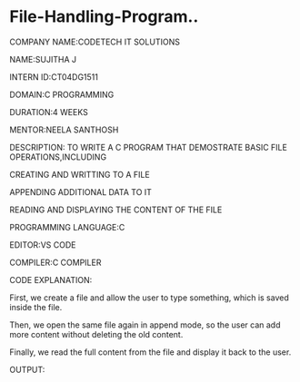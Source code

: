 # File-Handling-Program..
COMPANY NAME:CODETECH IT SOLUTIONS

NAME:SUJITHA J

INTERN ID:CT04DG1511

DOMAIN:C PROGRAMMING

DURATION:4 WEEKS

MENTOR:NEELA SANTHOSH

DESCRIPTION: TO WRITE A C PROGRAM THAT DEMOSTRATE BASIC FILE OPERATIONS,INCLUDING

CREATING AND WRITTING TO A FILE

APPENDING ADDITIONAL DATA TO IT

READING AND DISPLAYING THE CONTENT OF THE FILE

PROGRAMMING LANGUAGE:C

EDITOR:VS CODE

COMPILER:C COMPILER

CODE EXPLANATION:

First, we create a file and allow the user to type something, which is saved inside the file.

Then, we open the same file again in append mode, so the user can add more content without deleting the old content.

Finally, we read the full content from the file and display it back to the user.

OUTPUT:

